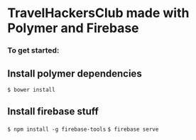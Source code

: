 # TravelHackersClub made with Polymer and Firebase
### To get started:
## Install polymer dependencies
```$ bower install```
## Install firebase stuff
```$ npm install -g firebase-tools```
```$ firebase serve```

